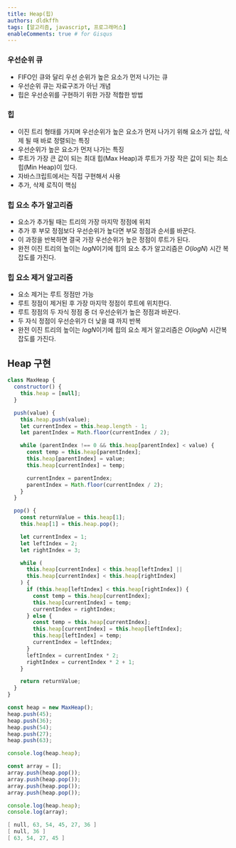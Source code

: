 ```yaml
---
title: Heap(힙)
authors: dldkffh
tags: [알고리즘, javascript, 프로그래머스]
enableComments: true # for Gisqus
---
```


### 우선순위 큐

- FIFO인 큐와 달리 우선 순위가 높은 요소가 먼저 나가는 큐
- 우선순위 큐는 자료구조가 아닌 개념
- 힙은 우선순위를 구현하기 위한 가장 적합한 방법

<!--truncate-->

### 힙

- 이진 트리 형태를 가지며 우선순위가 높은 요소가 먼저 나가기 위해 요소가 삽입, 삭제 될 때 바로 정렬되는 특징
- 우선순위가 높은 요소가 먼저 나가는 특징
- 루트가 가장 큰 값이 되는 최대 힙(Max Heap)과 루트가 가장 작은 값이 되는 최소 힙(Min Heap)이 있다.
- 자바스크립트에서는 직접 구현해서 사용
- 추가, 삭제 로직이 핵심

### 힙 요소 추가 알고리즘

- 요소가 추가될 때는 트리의 가장 마지막 정점에 위치
- 추가 후 부모 정점보다 우선순위가 높다면 부모 정점과 순서를 바꾼다.
- 이 과정을 반복하면 결국 가장 우선순위가 높은 정점이 루트가 된다.
- 완전 이진 트리의 높이는 $logN$이기에 힙의 요소 추가 알고리즘은 $O(logN)$ 시간 복잡도를 가진다.

### 힙 요소 제거 알고리즘

- 요소 제거는 루트 정점만 가능
- 루트 정점이 제거된 후 가장 마지막 정점이 루트에 위치한다.
- 루트 정점의 두 자식 정점 중 더 우선순위가 높은 정점과 바꾼다.
- 두 자식 정점이 우선순위가 더 낮을 떄 까지 반복
- 완전 이진 트리의 높이는 $logN$이기에 힙의 요소 제거 알고리즘은 $O(logN)$ 시간복잡도를 가진다.

## Heap 구현

```javascript showLineNumbers title="javascript"
class MaxHeap {
  constructor() {
    this.heap = [null];
  }

  push(value) {
    this.heap.push(value);
    let currentIndex = this.heap.length - 1;
    let parentIndex = Math.floor(currentIndex / 2);

    while (parentIndex !== 0 && this.heap[parentIndex] < value) {
      const temp = this.heap[parentIndex];
      this.heap[parentIndex] = value;
      this.heap[currentIndex] = temp;

      currentIndex = parentIndex;
      parentIndex = Math.floor(currentIndex / 2);
    }
  }

  pop() {
    const returnValue = this.heap[1];
    this.heap[1] = this.heap.pop();

    let currentIndex = 1;
    let leftIndex = 2;
    let rightIndex = 3;

    while (
      this.heap[currentIndex] < this.heap[leftIndex] ||
      this.heap[currentIndex] < this.heap[rightIndex]
    ) {
      if (this.heap[leftIndex] < this.heap[rightIndex]) {
        const temp = this.heap[currentIndex];
        this.heap[currentIndex] = temp;
        currentIndex = rightIndex;
      } else {
        const temp = this.heap[currentIndex];
        this.heap[currentIndex] = this.heap[leftIndex];
        this.heap[leftIndex] = temp;
        currentIndex = leftIndex;
      }
      leftIndex = currentIndex * 2;
      rightIndex = currentIndex * 2 + 1;
    }

    return returnValue;
  }
}

const heap = new MaxHeap();
heap.push(45);
heap.push(36);
heap.push(54);
heap.push(27);
heap.push(63);

console.log(heap.heap);

const array = [];
array.push(heap.pop());
array.push(heap.pop());
array.push(heap.pop());
array.push(heap.pop());

console.log(heap.heap);
console.log(array);
```

```powershell title="powershell"
[ null, 63, 54, 45, 27, 36 ]
[ null, 36 ]
[ 63, 54, 27, 45 ]
```
